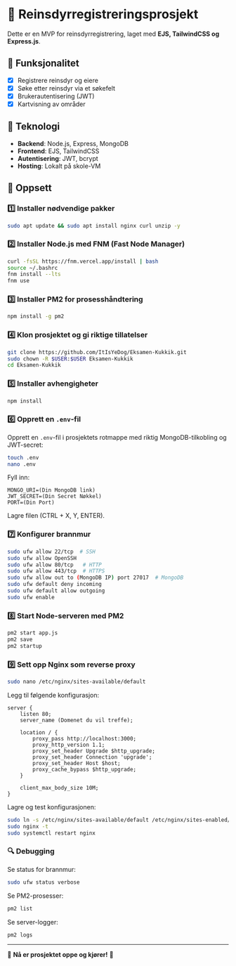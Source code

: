 # 🦌 Reinsdyrregistreringsprosjekt

Dette er en MVP for reinsdyrregistrering, laget med **EJS, TailwindCSS og Express.js**.

## 📌 Funksjonalitet
- [x] Registrere reinsdyr og eiere
- [x] Søke etter reinsdyr via et søkefelt
- [x] Brukerautentisering (JWT)
- [x] Kartvisning av områder

## 🚀 Teknologi
- **Backend**: Node.js, Express, MongoDB
- **Frontend**: EJS, TailwindCSS
- **Autentisering**: JWT, bcrypt
- **Hosting**: Lokalt på skole-VM

## 📂 Oppsett
### 1️⃣ Installer nødvendige pakker
```sh
sudo apt update && sudo apt install nginx curl unzip -y
```

### 2️⃣ Installer Node.js med FNM (Fast Node Manager)
```sh
curl -fsSL https://fnm.vercel.app/install | bash
source ~/.bashrc
fnm install --lts
fnm use
```

### 3️⃣ Installer PM2 for prosesshåndtering
```sh
npm install -g pm2
```

### 4️⃣ Klon prosjektet og gi riktige tillatelser
```sh
git clone https://github.com/ItIsYeDog/Eksamen-Kukkik.git
sudo chown -R $USER:$USER Eksamen-Kukkik
cd Eksamen-Kukkik
```

### 5️⃣ Installer avhengigheter
```sh
npm install
```

### 6️⃣ Opprett en `.env`-fil
Opprett en `.env`-fil i prosjektets rotmappe med riktig MongoDB-tilkobling og JWT-secret:
```sh
touch .env
nano .env
```
Fyll inn:
```
MONGO_URI=(Din MongoDB link)
JWT_SECRET=(Din Secret Nøkkel)
PORT=(Din Port)
```
Lagre filen (CTRL + X, Y, ENTER).

### 7️⃣ Konfigurer brannmur
```sh
sudo ufw allow 22/tcp  # SSH
sudo ufw allow OpenSSH
sudo ufw allow 80/tcp   # HTTP
sudo ufw allow 443/tcp  # HTTPS
sudo ufw allow out to (MongoDB IP) port 27017  # MongoDB
sudo ufw default deny incoming
sudo ufw default allow outgoing
sudo ufw enable
```

### 8️⃣ Start Node-serveren med PM2
```sh
pm2 start app.js
pm2 save
pm2 startup
```

### 9️⃣ Sett opp Nginx som reverse proxy
```sh
sudo nano /etc/nginx/sites-available/default
```
Legg til følgende konfigurasjon:
```
server {
    listen 80;
    server_name (Domenet du vil treffe);

    location / {
        proxy_pass http://localhost:3000;
        proxy_http_version 1.1;
        proxy_set_header Upgrade $http_upgrade;
        proxy_set_header Connection 'upgrade';
        proxy_set_header Host $host;
        proxy_cache_bypass $http_upgrade;
    }

    client_max_body_size 10M;
}
```

Lagre og test konfigurasjonen:
```sh
sudo ln -s /etc/nginx/sites-available/default /etc/nginx/sites-enabled/
sudo nginx -t
sudo systemctl restart nginx
```

### 🔍 Debugging
Se status for brannmur:
```sh
sudo ufw status verbose
```
Se PM2-prosesser:
```sh
pm2 list
```
Se server-logger:
```sh
pm2 logs
```

---
🚀 **Nå er prosjektet oppe og kjører!** 🦌

